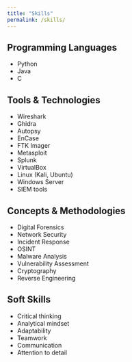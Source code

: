 ```yaml
---
title: "Skills"
permalink: /skills/
---
```


## Programming Languages
- Python
- Java
- C

## Tools & Technologies
- Wireshark
- Ghidra
- Autopsy
- EnCase
- FTK Imager
- Metasploit
- Splunk
- VirtualBox
- Linux (Kali, Ubuntu)
- Windows Server
- SIEM tools

## Concepts & Methodologies
- Digital Forensics
- Network Security
- Incident Response
- OSINT
- Malware Analysis
- Vulnerability Assessment
- Cryptography
- Reverse Engineering

## Soft Skills
- Critical thinking
- Analytical mindset
- Adaptability
- Teamwork
- Communication
- Attention to detail